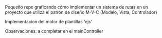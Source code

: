 Pequeño repo graficando cómo implementar un sistema de rutas en un proyecto que utiliza el patrón de diseño M-V-C (Modelo, Vista, Controlador)

Implementacion del motor de plantillas 'ejs'

Observaciones: a completar en el mainController